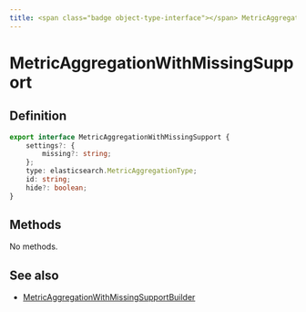 ```yaml
---
title: <span class="badge object-type-interface"></span> MetricAggregationWithMissingSupport
---
```

# <span class="badge object-type-interface"></span> MetricAggregationWithMissingSupport

## Definition

```typescript
export interface MetricAggregationWithMissingSupport {
	settings?: {
		missing?: string;
	};
	type: elasticsearch.MetricAggregationType;
	id: string;
	hide?: boolean;
}

```
## Methods

No methods.
## See also

 * <span class="badge builder"></span> [MetricAggregationWithMissingSupportBuilder](./builder-MetricAggregationWithMissingSupportBuilder.md)
